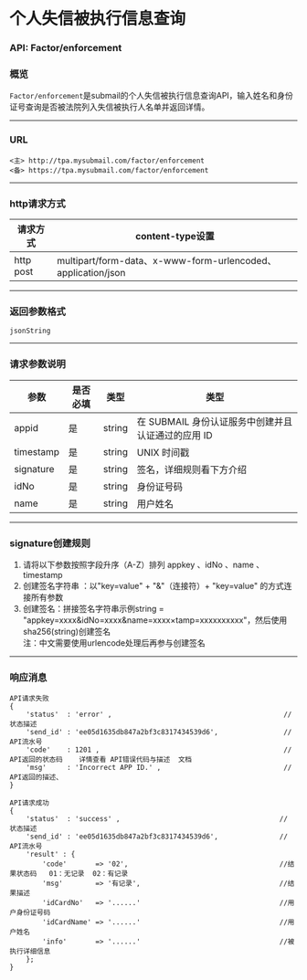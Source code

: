 # 个人失信被执行信息查询     
### API: Factor/enforcement
### 概览
`Factor/enforcement`是submail的个人失信被执行信息查询API，输入姓名和身份证号查询是否被法院列入失信被执行人名单并返回详情。
***
### URL
```
<主> http://tpa.mysubmail.com/factor/enforcement  
<备> https://tpa.mysubmail.com/factor/enforcement
```
***
### http请求方式
| 请求方式  | content-type设置                                             |
| --------- | ------------------------------------------------------------ |
| http post | multipart/form-data、x-www-form-urlencoded、application/json |
***
### 返回参数格式
`jsonString`
***
### 请求参数说明
| 参数      | 是否必填 | 类型   | 类型                                               |
| --------- | -------- | ------ | -------------------------------------------------- |
| appid     | 是       | string | 在 SUBMAIL 身份认证服务中创建并且认证通过的应用 ID |
| timestamp | 是       | string | UNIX 时间戳                                        |
| signature | 是       | string | 签名，详细规则看下方介绍                           |
| idNo      | 是       | string | 身份证号码                                         |
| name      | 是       | string | 用户姓名                                           |

***
### signature创建规则
1. 请将以下参数按照字段升序（A-Z）排列    appkey 、idNo 、name 、timestamp
2. 创建签名字符串 ：以"key=value" + "&amp;"（连接符）+ "key=value" 的方式连接所有参数
3. 创建签名：拼接签名字符串示例string = "appkey=xxxx&amp;idNo=xxxx&amp;name=xxxx×tamp=xxxxxxxxxx"，然后使用sha256(string)创建签名  
   注：中文需要使用urlencode处理后再参与创建签名
***
### 响应消息
```
API请求失败
{
    'status'  : 'error' ,                                          // 状态描述
    'send_id' : 'ee05d1635db847a2bf3c8317434539d6',                // API流水号
    'code'    : 1201 ,                                             // API返回的状态码    详情查看 API错误代码与描述  文档
    'msg'     : 'Incorrect APP ID.' ,                              // API返回的描述、  
}
```
```
API请求成功
{
    'status'  : 'success' ,                                       // 状态描述
    'send_id' : 'ee05d1635db847a2bf3c8317434539d6',               // API流水号
    'result' : {
        'code'       => '02',                                     //结果状态码   01：无记录  02：有记录
        'msg'        => '有记录',                                  //结果描述
        'idCardNo'   => '......'                                  //用户身份证号码
        'idCardName' => '......'                                  //用户姓名
        'info'       => '......'                                  //被执行详细信息
    };
}
```
